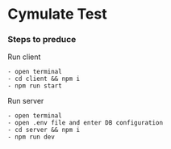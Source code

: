 # Cymulate Test

### Steps to preduce

Run client
```
- open terminal
- cd client && npm i
- npm run start
```

Run server
```
- open terminal
- open .env file and enter DB configuration
- cd server && npm i
- npm run dev
```

